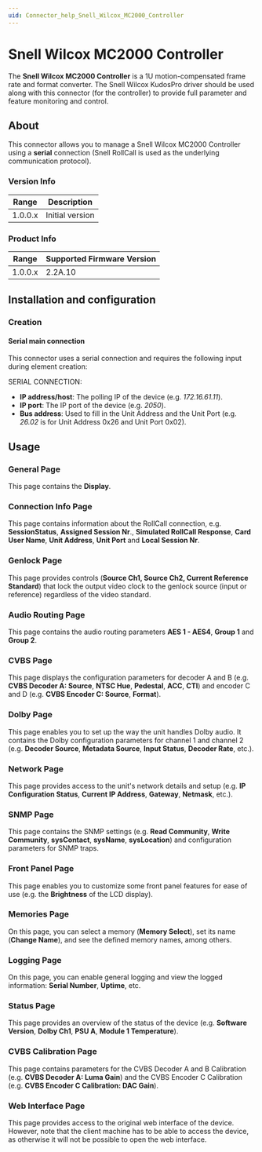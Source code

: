 ```yaml
---
uid: Connector_help_Snell_Wilcox_MC2000_Controller
---
```


# Snell Wilcox MC2000 Controller

The **Snell Wilcox MC2000 Controller** is a 1U motion-compensated frame rate and format converter. The Snell Wilcox KudosPro driver should be used along with this connector (for the controller) to provide full parameter and feature monitoring and control.

## About

This connector allows you to manage a Snell Wilcox MC2000 Controller using a **serial** connection (Snell RollCall is used as the underlying communication protocol).

### Version Info

| **Range** | **Description** |
|------------------|-----------------|
| 1.0.0.x          | Initial version |

### Product Info

| Range | Supported Firmware Version |
|------------------|-----------------------------|
| 1.0.0.x          | 2.2A.10                     |

## Installation and configuration

### Creation

#### Serial main connection

This connector uses a serial connection and requires the following input during element creation:

SERIAL CONNECTION:

- **IP address/host**: The polling IP of the device (e.g. *172.16.61.11*).
- **IP port**: The IP port of the device (e.g. *2050*).
- **Bus address**: Used to fill in the Unit Address and the Unit Port (e.g. *26.02* is for Unit Address 0x26 and Unit Port 0x02).

## Usage

### General Page

This page contains the **Display**.

### Connection Info Page

This page contains information about the RollCall connection, e.g. **SessionStatus**, **Assigned Session Nr**., **Simulated RollCall Response**, **Card User Name**, **Unit Address**, **Unit Port** and **Local Session Nr**.

### Genlock Page

This page provides controls (**Source Ch1, Source Ch2, Current Reference Standard**) that lock the output video clock to the genlock source (input or reference) regardless of the video standard.

### Audio Routing Page

This page contains the audio routing parameters **AES 1 - AES4**, **Group 1** and **Group 2**.

### CVBS Page

This page displays the configuration parameters for decoder A and B (e.g. **CVBS Decoder A: Source**, **NTSC Hue**, **Pedestal**, **ACC**, **CTI**) and encoder C and D (e.g. **CVBS Encoder C: Source**, **Format**).

### Dolby Page

This page enables you to set up the way the unit handles Dolby audio. It contains the Dolby configuration parameters for channel 1 and channel 2 (e.g. **Decoder Source**, **Metadata Source**, **Input Status**, **Decoder Rate**, etc.).

### Network Page

This page provides access to the unit's network details and setup (e.g. **IP Configuration Status**, **Current IP Address**, **Gateway**, **Netmask**, etc.).

### SNMP Page

This page contains the SNMP settings (e.g. **Read Community**, **Write Community**, **sysContact**, **sysName**, **sysLocation**) and configuration parameters for SNMP traps.

### Front Panel Page

This page enables you to customize some front panel features for ease of use (e.g. the **Brightness** of the LCD display).

### Memories Page

On this page, you can select a memory (**Memory Select**), set its name (**Change Name**), and see the defined memory names, among others.

### Logging Page

On this page, you can enable general logging and view the logged information: **Serial Number**, **Uptime**, etc.

### Status Page

This page provides an overview of the status of the device (e.g. **Software Version**, **Dolby Ch1**, **PSU A**, **Module 1 Temperature**).

### CVBS Calibration Page

This page contains parameters for the CVBS Decoder A and B Calibration (e.g. **CVBS Decoder A: Luma Gain**) and the CVBS Encoder C Calibration (e.g. **CVBS Encoder C Calibration: DAC Gain**).

### Web Interface Page

This page provides access to the original web interface of the device. However, note that the client machine has to be able to access the device, as otherwise it will not be possible to open the web interface.
